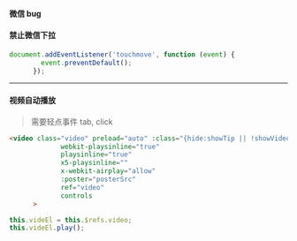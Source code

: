 #### 微信 bug

#### 禁止微信下拉
```ts
document.addEventListener('touchmove', function (event) {
        event.preventDefault();
      });
```

***
#### 视频自动播放 
>需要轻点事件 tab, click

```html
<video class="video" preload="auto" :class="{hide:showTip || !showVideo}"
             webkit-playsinline="true"
             playsinline="true"
             x5-playsinline=""
             x-webkit-airplay="allow"
             :poster="posterSrc"
             ref="video"
             controls
      >
```

```ts
this.videEl = this.$refs.video;
this.videEl.play();
```
